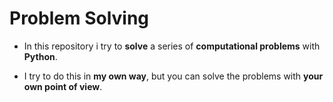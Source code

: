 # Problem Solving
- In this repository i try to **solve** a series of **computational problems** with **Python**.
+ I try to do this in **my own way**, but you can solve the problems with **your own point of view**.
